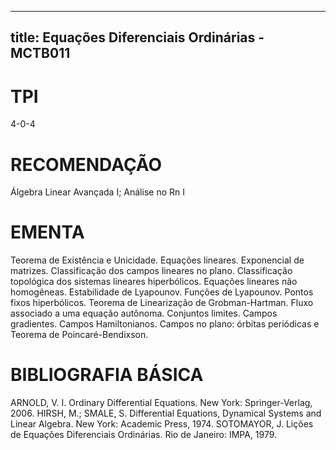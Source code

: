 
---
title: Equações Diferenciais Ordinárias - MCTB011 
---

# TPI

4-0-4

# RECOMENDAÇÃO

Álgebra Linear Avançada I; Análise no Rn I

# EMENTA

Teorema de Existência e Unicidade. Equações lineares. Exponencial de matrizes. Classificação dos campos lineares no plano. Classificação topológica dos sistemas lineares hiperbólicos. Equações lineares não homogêneas. Estabilidade de Lyapounov. Funções de Lyapounov. Pontos fixos hiperbólicos. Teorema de Linearização de Grobman-Hartman. Fluxo associado a uma equação autônoma. Conjuntos limites. Campos gradientes. Campos Hamiltonianos. Campos no plano: órbitas periódicas e Teorema de Poincaré-Bendixson.

# BIBLIOGRAFIA BÁSICA

ARNOLD, V. I. Ordinary Differential Equations. New York: Springer-Verlag, 2006.
HIRSH, M.; SMALE, S. Differential Equations, Dynamical Systems and Linear Algebra. New York: Academic Press, 1974.
SOTOMAYOR, J. Lições de Equações Diferenciais Ordinárias. Rio de Janeiro: IMPA, 1979.
        